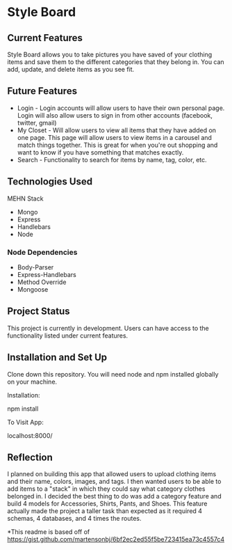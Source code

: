 # Style Board

## Current Features
Style Board allows you to take pictures you have saved of your clothing items and save them to the different categories that they belong in. You can add, update, and delete items as you see fit.

## Future Features
* Login - Login accounts will allow users to have their own personal page. Login will also allow users to sign in from other accounts (facebook, twitter, gmail)
* My Closet - Will allow users to view all items that they have added on one page. This page will allow users to view items in a carousel and match things together. This is great for when you're out shopping and want to know if you have something that matches exactly.
* Search - Functionality to search for items by name, tag, color, etc.

## Technologies Used
MEHN Stack
* Mongo
* Express
* Handlebars
* Node
### Node Dependencies
* Body-Parser
* Express-Handlebars
* Method Override
* Mongoose

## Project Status
This project is currently in development. Users can have access to the functionality listed under current features.

## Installation and Set Up
Clone down this repository. You will need node and npm installed globally on your machine.

Installation:

npm install

To Visit App:

localhost:8000/

## Reflection
I planned on building this app that allowed users to upload clothing items and their name, colors, images, and tags. I then wanted users to be able to add items to a "stack" in which they could say what category clothes belonged in. I decided the best thing to do was add a category feature and build 4 models for Accessories, Shirts, Pants, and Shoes. This feature actually made the project a taller task than expected as it required 4 schemas, 4 databases, and 4 times the routes. 

*This readme is based off of https://gist.github.com/martensonbj/6bf2ec2ed55f5be723415ea73c4557c4
